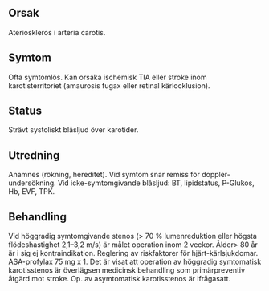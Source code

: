 ## Orsak

Aterioskleros i arteria carotis.

## Symtom

Ofta symtomlös. Kan orsaka ischemisk TIA eller stroke inom karotisterritoriet (amaurosis fugax eller retinal kärlocklusion).

## Status

Strävt systoliskt blåsljud över karotider.

## Utredning

Anamnes (rökning, hereditet). Vid symtom snar remiss för doppler-undersökning. Vid icke-symtomgivande blåsljud: BT, lipidstatus, P-Glukos, Hb, EVF, TPK.

## Behandling

Vid höggradig symtomgivande stenos (> 70 % lumenreduktion eller högsta flödeshastighet 2,1–3,2 m/s) är målet operation inom 2 veckor. Ålder> 80 år är i sig ej kontraindikation.
Reglering av riskfaktorer för hjärt-kärlsjukdomar. ASA-profylax 75 mg x 1.
Det är visat att operation av höggradig symtomatisk karotisstenos är överlägsen medicinsk behandling som primärpreventiv åtgärd mot stroke. Op. av asymtomatisk karotisstenos är ifrågasatt.

